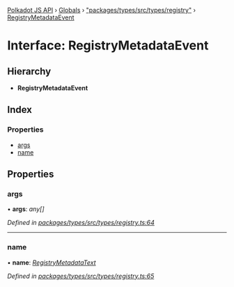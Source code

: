 [Polkadot JS API](../README.md) › [Globals](../globals.md) › ["packages/types/src/types/registry"](../modules/_packages_types_src_types_registry_.md) › [RegistryMetadataEvent](_packages_types_src_types_registry_.registrymetadataevent.md)

# Interface: RegistryMetadataEvent

## Hierarchy

* **RegistryMetadataEvent**

## Index

### Properties

* [args](_packages_types_src_types_registry_.registrymetadataevent.md#args)
* [name](_packages_types_src_types_registry_.registrymetadataevent.md#name)

## Properties

###  args

• **args**: *any[]*

*Defined in [packages/types/src/types/registry.ts:64](https://github.com/polkadot-js/api/blob/065f39ba6d/packages/types/src/types/registry.ts#L64)*

___

###  name

• **name**: *[RegistryMetadataText](_packages_types_src_types_registry_.registrymetadatatext.md)*

*Defined in [packages/types/src/types/registry.ts:65](https://github.com/polkadot-js/api/blob/065f39ba6d/packages/types/src/types/registry.ts#L65)*
